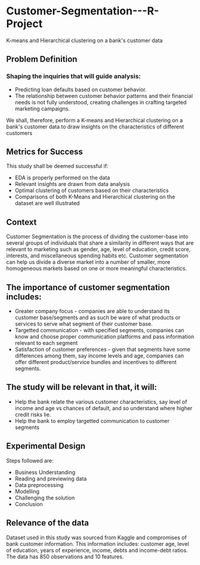 # Customer-Segmentation---R-Project
K-means and Hierarchical clustering on a bank's customer data
## Problem Definition  
         
 ### Shaping the inquiries that will guide analysis:              
                                   
- Predicting loan defaults based on customer behavior.           
- The relationship between customer behavior patterns and their financial needs is not fully understood, creating challenges in crafting targeted marketing campaigns.
  
We shall, therefore, perform a K-means and Hierarchical clustering on a bank's customer data to draw insights on the characteristics of different customers
             
## Metrics for Success                          
                                          
This study shall be deemed successful if:                                
                        
- EDA is properly performed on the data    
- Relevant insights are drawn from data analysis      
- Optimal clustering of customers based on their characteristics
- Comparisons of both K-Means and Hierarchical clustering on the dataset are well illustrated
  
## Context

Customer Segmentation is the process of dividing the customer-base into several groups of individuals that share a similarity in different ways that are relevant to marketing such as gender, age, level of education, credit score, interests, and miscellaneous spending habits etc. Customer segmentation can help us divide a diverse market into a number of smaller, more homogeneous markets based on one or more meaningful characteristics.

## The importance of customer segmentation includes:

- Greater company focus - companies are able to understand its customer base/segments and as such be ware of what products or services to serve what segment of their customer base.
- Targetted communication - with specified segments, companies can know and choose proper communication platforms and pass information relevant to each segment
- Satisfaction of customer preferences - given that segments have some differences among them, say income levels and age, companies can offer different product/service bundles and incentives to different segments.
## The study will be relevant in that, it will:

- Help the bank relate the various customer characteristics, say level of income and age vs chances of default, and so understand where higher credit risks lie.
- Help the bank to employ targetted communication to customer segments
## Experimental Design

Steps followed are:

- Business Understanding
- Reading and previewing data
- Data preprocessing
- Modelling
- Challenging the solution
- Conclusion
## Relevance of the data

Dataset used in this study was sourced from Kaggle and compromises of bank customer information. This information includes: customer age, level of education, years of experience, income, debts and income-debt ratios. The data has 850 observations and 10 features.
